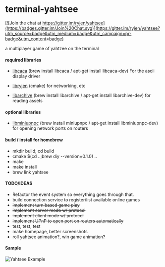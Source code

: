 terminal-yahtsee
================

[![Join the chat at https://gitter.im/ryjen/yahtsee](https://badges.gitter.im/Join%20Chat.svg)](https://gitter.im/ryjen/yahtsee?utm_source=badge&utm_medium=badge&utm_campaign=pr-badge&utm_content=badge)

a multiplayer game of yahtzee on the terminal

#### required libraries

- [libcaca](http://caca.zoy.org/wiki/libcaca) (brew install libcaca / apt-get install libcaca-dev) For the ascii display driver

- [libryjen](http://github.com/ryjen/libryjen.git) (cmake) for networking, etc

- [libarchive](http://www.libarchive.org) (brew install libarchive / apt-get install libarchive-dev) for reading assets

#### optional libraries

- [libminiupnpc](http://miniupnp.free.fr) (brew install miniupnpc / apt-get install libminiupnpc-dev) for opening network ports on routers

#### build / install for homebrew

- mkdir build; cd build
- cmake $(cd ..;brew diy --version=0.1.0) ..
- make
- make install
- brew link yahtsee

#### TODO/IDEAS
- Refactor the event system so everything goes through that.
- build connection service to register/list available online games
- ~~implement turn based game play~~
- ~~implement server mode w/ protocol~~
- ~~implement client mode w/ protocol~~
- ~~implement UPnP to open port on routers automatically~~
- test, test, test
- make homepage, better screenshots
- roll yahtsee animation?, win game animation?

#### Sample

![Yahtsee Example](yahtsee.gif?raw=true "Yahtsee Example")

